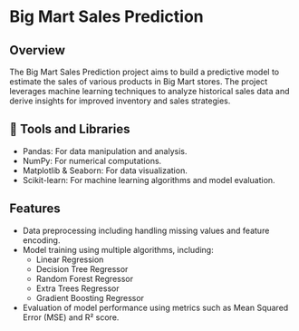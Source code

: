 # Big Mart Sales Prediction

## Overview
The Big Mart Sales Prediction project aims to build a predictive model to estimate the sales of various products in Big Mart stores. The project leverages machine learning techniques to analyze historical sales data and derive insights for improved inventory and sales strategies.

## 🔧 Tools and Libraries 
- Pandas: For data manipulation and analysis.
- NumPy: For numerical computations.
- Matplotlib & Seaborn: For data visualization.
- Scikit-learn: For machine learning algorithms and model evaluation.

## Features
- Data preprocessing including handling missing values and feature encoding.
- Model training using multiple algorithms, including:
  - Linear Regression
  - Decision Tree Regressor
  - Random Forest Regressor
  - Extra Trees Regressor
  - Gradient Boosting Regressor
- Evaluation of model performance using metrics such as Mean Squared Error (MSE) and R² score.
